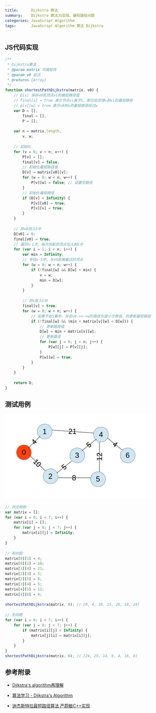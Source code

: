 ```yaml
---
title:      Dijkstra 算法
summary:    Dijkstra 算法JS实现、最短路径问题
categories: JavaScript Algorithm
tags:       JavaScript Algorithm 算法 Dijkstra 
---
```


## JS代码实现

```javascript
/**
 * Dijkstra算法
 * @param matrix 邻接矩阵
 * @param v0 起点
 * @returns {Array}
 */
function shortestPathDijkstra(matrix, v0) {
    // D[i] 保存v0到顶点vi的最短路径值
    // final[i] = true 表示节点vi属于S，即已经求得v到vi的最短路径
    // p[v][w] = true 表示v0到v的最短路径经过w
    var D = [],
        final = [],
        P = [];

    var n = matrix.length,
        v, w;

    // 初始化
    for (v = 0; v < n; v++) {
        P[v] = [];
        final[v] = false;
        // 初始化最短路径值
        D[v] = matrix[v0][v];
        for (w = 0; w < n; w++) {
            P[v][w] = false; // 设置空路径
        }
        // 初始化最短路径
        if (D[v] < Infinity) {
            P[v][v0] = true;
            P[v][v] = true;
        }
    }

    // 将v0加入S中
    D[v0] = 0;
    final[v0] = true;
    // 遍历n-1次，每次将新的顶点加入到S中
    for (var i = 1; i < n; i++) {
        var min = Infinity;
        // 寻找v-S中，与v0距离最近的顶点
        for (w = 0; w < n; w++) {
            if (!final[w] && D[w] < min) {
                v = w;
                min = D[w];
            }
        }

        // 将v放入S中
        final[v] = true;
        for (w = 0; w < n; w++) {
            // 如果不在S集中，并且v0->v->w的路径长度小于原值，则更新最短路径
            if (!final[w] && (min + matrix[v][w] < D[w])) {
                // 更新路径值
                D[w] = min + matrix[v][w];
                // 更新路径
                for (var j = 0; j < n; j++) {
                    P[w][j] = P[v][j];
                }
                P[w][w] = true;
            }
        }
    }
    
    return D;
}
```

## 测试用例

![Dijkstra算法测试用例](/img/dijkstra-example.jpg)

```javascript
// 测试用例
var matrix = [];
for (var i = 0; i < 7; i++) {
    matrix[i] = [];
    for (var j = 0; j < 7; j++) {
        matrix[i][j] = Infinity;
    }
}

// 有向图
matrix[0][1] = 4;
matrix[0][2] = 10;
matrix[1][4] = 21;
matrix[2][3] = 5;
matrix[2][5] = 8;
matrix[3][4] = 5;
matrix[4][5] = 12;
matrix[4][6] = 4;

shortestPathDijkstra(matrix, 0); // [0, 4, 10, 15, 20, 18, 24]

// 无向图
for (var i = 0; i < 7; i++) {
    for (var j = 0; j < 7; j++) {
        if (matrix[i][j] < Infinity) {
            matrix[j][i] = matrix[i][j];
        }
    }
}
shortestPathDijkstra(matrix, 6); // [24, 25, 14, 9, 4, 16, 0]
```


## 参考附录

- [Dijkstra's algorithm再理解](http://shmilyaw-hotmail-com.iteye.com/blog/2316491)

- [算法学习 - Dijkstra's Algorithm](http://blog.csdn.net/stanfordzhang/article/details/6626584)

- [迪杰斯特拉最短路径算法 严蔚敏C++实现](http://blog.csdn.net/ariessurfer/article/details/10554581)​

  ​